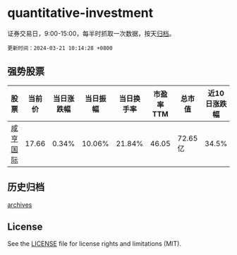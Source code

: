# quantitative-investment

证券交易日，9:00-15:00，每半时抓取一次数据，按天[归档](archives)。

`更新时间：2024-03-21 10:14:28 +0800`

## 强势股票

|股票|当前价|当日涨跌幅|当日振幅|当日换手率|市盈率TTM|总市值|近10日涨跌幅|
|----|----|----|----|----|----|----|----|
|[咸亨国际](https://xueqiu.com/S/SH605056)|17.66|0.34%|10.06%|21.84%|46.05|72.65亿|34.5%|

## 历史归档

[archives](archives)

## License

See the [LICENSE](LICENSE) file for license rights and limitations (MIT).